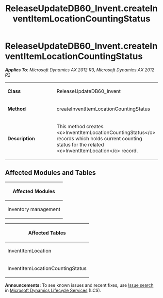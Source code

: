 ﻿---
title: ReleaseUpdateDB60_Invent.createInventItemLocationCountingStatus
TOCTitle: ReleaseUpdateDB60_Invent.createInventItemLocationCountingStatus
ms:assetid: 3c804a5c-fe57-4fad-1a64-70fe228f8b56
ms:mtpsurl: https://msdn.microsoft.com/en-us/library/JJ685301(v=AX.60)
ms:contentKeyID: 49707754
ms.date: 05/18/2015
mtps_version: v=AX.60
---

# ReleaseUpdateDB60\_Invent.createInventItemLocationCountingStatus 


_**Applies To:** Microsoft Dynamics AX 2012 R3, Microsoft Dynamics AX 2012 R2_

<table>
<colgroup>
<col style="width: 50%" />
<col style="width: 50%" />
</colgroup>
<tbody>
<tr class="odd">
<td><p><strong>Class</strong></p></td>
<td><p>ReleaseUpdateDB60_Invent</p></td>
</tr>
<tr class="even">
<td><p><strong>Method</strong></p></td>
<td><p>createInventItemLocationCountingStatus</p></td>
</tr>
<tr class="odd">
<td><p><strong>Description</strong></p></td>
<td><p>This method creates &lt;c&gt;InventItemLocationCountingStatus&lt;/c&gt; records which holds current counting status for the related &lt;c&gt;InventItemLocation&lt;/c&gt; record.</p></td>
</tr>
</tbody>
</table>


## Affected Modules and Tables

<table>
<colgroup>
<col style="width: 100%" />
</colgroup>
<thead>
<tr class="header">
<th><p>Affected Modules</p></th>
</tr>
</thead>
<tbody>
<tr class="odd">
<td><p>Inventory management</p></td>
</tr>
</tbody>
</table>


<table>
<colgroup>
<col style="width: 100%" />
</colgroup>
<thead>
<tr class="header">
<th><p>Affected Tables</p></th>
</tr>
</thead>
<tbody>
<tr class="odd">
<td><p>InventItemLocation</p></td>
</tr>
<tr class="even">
<td><p>InventItemLocationCountingStatus</p></td>
</tr>
</tbody>
</table>

  
**Announcements:** To see known issues and recent fixes, use [Issue search](http://go.microsoft.com/fwlink/?linkid=389258) in [Microsoft Dynamics Lifecycle Services](http://go.microsoft.com/fwlink/?linkid=306505) (LCS).

